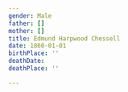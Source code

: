 ```yaml
---
gender: Male
father: []
mother: []
title: Edmund Harpwood Chessell
date: 1860-01-01
birthPlace: ''
deathDate: 
deathPlace: ''

---
```

